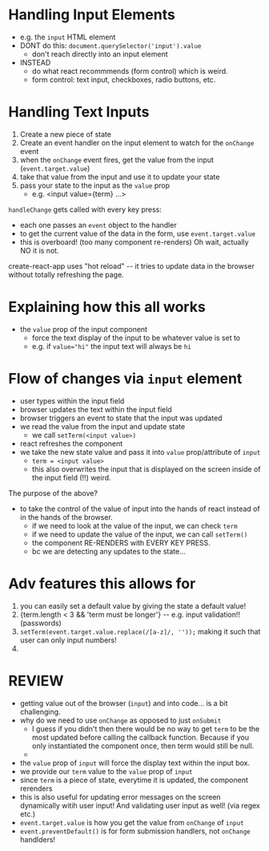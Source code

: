 # Handling Input Elements

- e.g. the `input` HTML element
- DONT do this: `document.querySelector('input').value`
  - don't reach directly into an input element
- INSTEAD
  - do what react recommmends (form control) which is weird.
  - form control: text input, checkboxes, radio buttons, etc.

# Handling Text Inputs

1. Create a new piece of state
2. Create an event handler on the input element to watch for the `onChange` event
3. when the `onChange` event fires, get the value from the input (`event.target.value`)
4. take that value from the input and use it to update your state
5. pass your state to the input as the `value` prop
   - e.g. <input value={term} ...>

`handleChange` gets called with every key press:

- each one passes an `event` object to the handler
- to get the current value of the data in the form, use `event.target.value`
- this is overboard! (too many component re-renders) Oh wait, actually NO it is not.

create-react-app uses "hot reload" -- it tries to update data in the browser without totally refreshing the page.

# Explaining how this all works

- the `value` prop of the input component
  - force the text display of the input to be whatever value is set to
  - e.g. if `value="hi"` the input text will always be `hi`

# Flow of changes via `input` element

- user types within the input field
- browser updates the text within the input field
- browser triggers an event to state that the input was updated
- we read the value from the input and update state
  - we call `setTerm(<input value>)`
- react refreshes the component
- we take the new state value and pass it into `value` prop/attribute of `input`
  - `term = <input value>`
  - this also overwrites the input that is displayed on the screen inside of the input field (!!) weird.

The purpose of the above?

- to take the control of the value of input into the hands of react instead of in the hands of the browser.
  - if we need to look at the value of the input, we can check `term`
  - if we need to update the value of the input, we can call `setTerm()`
  - the component RE-RENDERS with EVERY KEY PRESS.
  - bc we are detecting any updates to the state...

# Adv features this allows for

1. you can easily set a default value by giving the state a default value!
2. {term.length < 3 && 'term must be longer'} -- e.g. input validation!! (passwords)
3. `setTerm(event.target.value.replace(/[a-z]/, ''));` making it such that user can only input numbers!
4.

# REVIEW

- getting value out of the browser (`input`) and into code... is a bit challenging.
- why do we need to use `onChange` as opposed to just `onSubmit`
  - I guess if you didn't then there would be no way to get `term` to be the most updated before calling the callback function. Because if you only instantiated the component once, then term would still be null.
  -
- the `value` prop of `input` will force the display text within the input box.
- we provide our `term` value to the `value` prop of `input`
- since `term` is a piece of state, everytime it is updated, the component rerenders
- this is also useful for updating error messages on the screen dynamically witih user input! And validating user input as well! (via regex etc.)
- `event.target.value` is how you get the value from `onChange` of `input`
- `event.preventDefault()` is for form submission handlers, not `onChange` handlders!
